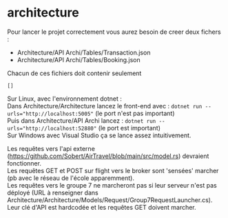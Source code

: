 # architecture

Pour lancer le projet correctement vous aurez besoin de creer deux fichers :
  - Architecture/API Archi/Tables/Transaction.json    
  - Architecture/API Archi/Tables/Booking.json    

Chacun de ces fichiers doit contenir seulement 
```
[]
```

Sur Linux, avec l'environnement dotnet :\
Dans Architecture/Architecture lancez le front-end avec : `dotnet run --urls="http://localhost:5005"` (le port n'est pas important)\
Puis dans Architecture/API Archi lancez : `dotnet run --urls="http://localhost:52880"` (le port est important)\
Sur Windows avec Visual Studio ça se lance assez intuitivement.

Les requêtes vers l'api externe (https://github.com/Sobert/AirTravel/blob/main/src/model.rs) devraient fonctionner.\
Les requêtes GET et POST sur flight vers le broker sont 'sensées' marcher (pb avec le réseau de l'école apparemment).\
Les requêtes vers le groupe 7 ne marcheront pas si leur serveur n'est pas déployé (URL à renseigner dans Architecture/Architecture/Models/Request/Group7RequestLauncher.cs). Leur clé d'API est hardcodée et les requêtes GET doivent marcher.
